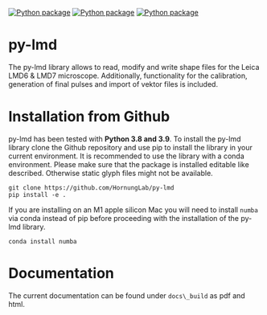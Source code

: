 
[![Python package](https://github.com/HornungLab/py-lmd/actions/workflows/python-package.yml/badge.svg?branch=release)](https://github.com/HornungLab/py-lmd/actions/workflows/python-package.yml) [![Python package](https://img.shields.io/badge/version-v1.0.1-blue)](https://github.com/HornungLab/py-lmd/actions/workflows/python-package.yml) [![Python package](https://img.shields.io/badge/license-MIT-blue)](https://github.com/HornungLab/py-lmd/actions/workflows/python-package.yml)


# py-lmd

The py-lmd library allows to read, modify and write shape files for the Leica LMD6 & LMD7 microscope.
Additionally, functionality for the calibration, generation of final pulses and import of vektor files is included.


Installation from Github
========================
py-lmd has been tested with **Python 3.8 and 3.9**.
To install the py-lmd library clone the Github repository and use pip to install the library in your current environment.
It is recommended to use the library with a conda environment. Please make sure that the package is installed editable
like described. Otherwise static glyph files might not be available.

```
git clone https://github.com/HornungLab/py-lmd
pip install -e .
```

If you are installing on an M1 apple silicon Mac you will need to install `numba` via conda instead of pip before proceeding with the installation of the py-lmd library.

```
conda install numba
```
  
Documentation
========================
The current documentation can be found under `docs\_build` as pdf and html.
